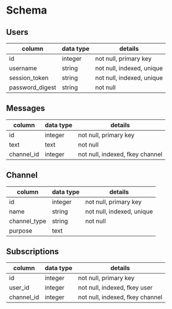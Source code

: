 # Schema

## Users

column          |    data type   |  details                             |
----------------|----------------|--------------------------------------|
id              | integer        | not null, primary key                |
username        | string         | not null, indexed, unique            |
session_token   | string         | not null, indexed, unique            |
password_digest | string         | not null                             |

## Messages

column          |    data type   |  details                             |
----------------|----------------|--------------------------------------|
id              | integer        | not null, primary key                |
text            | text           | not null                             |
channel_id      | integer        | not null, indexed, fkey channel      |

## Channel

column          |    data type   |  details                             |
----------------|----------------|--------------------------------------|
id              | integer        | not null, primary key                |
name            | string         | not null, indexed, unique            |
channel_type    | string         | not null                             |
purpose         | text           |                                      |

## Subscriptions

column          |    data type   |  details                             |
----------------|----------------|--------------------------------------|
id              | integer        | not null, primary key                |
user_id         | integer        | not null, indexed, fkey user         |
channel_id      | integer        | not null, indexed, fkey channel      |
